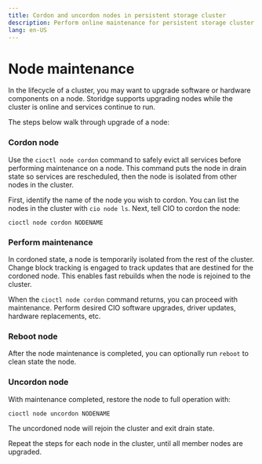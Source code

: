 ```yaml
---
title: Cordon and uncordon nodes in persistent storage cluster
description: Perform online maintenance for persistent storage cluster 
lang: en-US
---
```


# Node maintenance

In the lifecycle of a cluster, you may want to upgrade software or hardware components on a node. Storidge supports upgrading nodes while the cluster is online and services continue to run.

The steps below walk through upgrade of a node:

<h3>Cordon node</h3>

Use the `cioctl node cordon` command to safely evict all services before performing maintenance on a node. This command puts the node in drain state so services are rescheduled, then the node is isolated from other nodes in the cluster.

First, identify the name of the node you wish to cordon. You can list the nodes in the cluster with `cio node ls`. Next, tell CIO to cordon the node:
```
cioctl node cordon NODENAME
```

<h3>Perform maintenance</h3>

In cordoned state, a node is temporarily isolated from the rest of the cluster. Change block tracking is engaged to track updates that are destined for the cordoned node. This enables fast rebuilds when the node is rejoined to the cluster.

When the `cioctl node cordon` command returns, you can proceed with maintenance. Perform desired CIO software upgrades, driver updates, hardware replacements, etc.

<h3>Reboot node</h3>

After the node maintenance is completed, you can optionally run `reboot` to clean state the node.

<h3>Uncordon node</h3>

With maintenance completed, restore the node to full operation with:
```
cioctl node uncordon NODENAME
```
The uncordoned node will rejoin the cluster and exit drain state.


Repeat the steps for each node in the cluster, until all member nodes are upgraded.
